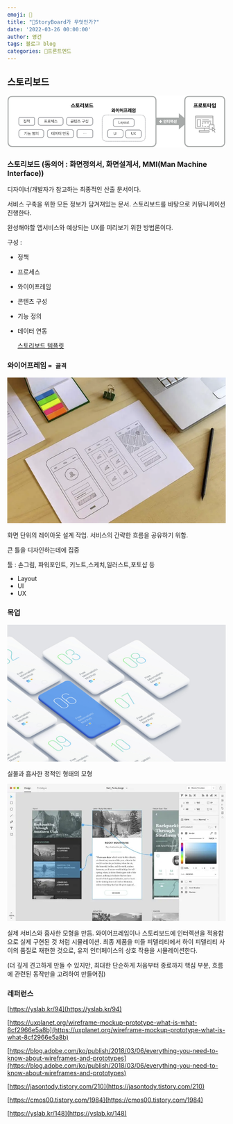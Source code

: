 ```yaml
---
emoji: 🤗
title: "StoryBoard가 무엇인가?"
date: '2022-03-26 00:00:00'
author: 영건
tags: 블로그 blog
categories: 프론트엔드
---
```


## 스토리보드

![Untitled](photos/Untitled.png)

### 스토리보드 (동의어 : 화면정의서, 화면설계서, MMI(Man Machine Interface))

디자이너/개발자가 참고하는 최종적인 산출 문서이다.

서비스 구축을 위한 모든 정보가 담겨져있는 문서. 스토리보드를 바탕으로 커뮤니케이션 진행한다.

완성해야할 앱서비스와 예상되는 UX를 미리보기 위한 방법론이다.

구성 :

- 정책

- 프로세스

- 와이어프레임

- 콘텐츠 구성

- 기능 정의

- 데이터 연동
  
    [스토리보드 템플릿](https://www.notion.so/82b0f17301444d1c93b96c762dfe2ca3)

### 와이어프레임 `= 골격`

![Untitled](photos/Untitled%201.png)

화면 단위의 레이아웃 설계 작업. 서비스의 간략한 흐름을 공유하기 위함.

큰 틀을 디자인하는데에 집중

툴 : 손그림, 파워포인트, 키노트,스케치,일러스트,포토샵 등

- Layout
- UI
- UX

### 목업

![Untitled](photos/Untitled%202.png)

실물과 흡사한 정적인 형태의 모형

![Untitled](photos/Untitled%203.png)

실제 서비스와 흡사한 모형을 만듬. 와이어프레임이나 스토리보드에 인터렉션을 적용함으로 실제 구현된 것 처럼 시뮬레이션. 최종 제품을 미들 피델리티에서 하이 피델리티 사이의 품질로 재현한 것으로, 유저 인터페이스의 상호 작용을 시뮬레이션한다.

(더 깊게 견고하게 만들 수 있지만, 최대한 단순하게 처음부터 종료까지 핵심 부분, 흐름에 관련된 동작만을 고려하여 만들어짐)

### 레퍼런스

[https://yslab.kr/94](https://yslab.kr/94)

[https://uxplanet.org/wireframe-mockup-prototype-what-is-what-8cf2966e5a8b](https://uxplanet.org/wireframe-mockup-prototype-what-is-what-8cf2966e5a8b)

[https://blog.adobe.com/ko/publish/2018/03/06/everything-you-need-to-know-about-wireframes-and-prototypes](https://blog.adobe.com/ko/publish/2018/03/06/everything-you-need-to-know-about-wireframes-and-prototypes)

[https://jasontody.tistory.com/210](https://jasontody.tistory.com/210)

[https://cmos00.tistory.com/1984](https://cmos00.tistory.com/1984)

[https://yslab.kr/148](https://yslab.kr/148)

```toc

```